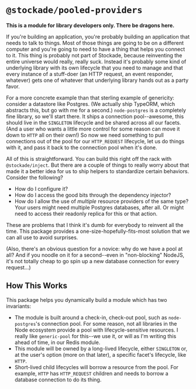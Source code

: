 # `@stockade/pooled-providers` #
**This is a module for library developers only. There be dragons here.**

If you're building an application, you're probably building an application that
needs to talk to things. Most of those things are going to be on a different
computer and you're going to need to have a thing that helps you connect to it.
This thing is probably not part of Stockade, because reinventing the entire
universe would really, really suck. Instead it's probably some kind of
underlying library with its own lifecycle that you need to manage and that every
instance of a stuff-doer (an HTTP request, an event responder, whatever) gets
one of whatever that underlying library hands out as a party favor.

For a more concrete example than that sterling example of genericity: consider a
datastore like Postgres. (We actually ship TypeORM, which abstracts this, but go
with me for a second.) `node-postgres` is a completely fine library, so we'll
start there. It ships a connection pool--awesome, this should live in the
`SINGLETON` lifecycle and be shared across all our facets. (And a user who wants
a little more control for some reason can move it down to `HTTP` all on their
own!) So now we need something to pull connections out of the pool for our
`HTTP_REQUEST` lifecycle, let us do things with it, and pass it back to the
connection pool when it's done.

All of this is straightforward. You can build this right off the rack with
`@stockade/inject`. But there are a couple of things to really worry about that
made it a better idea for us to ship helpers to standardize certain behaviors.
Consider the following?

- How do I configure it?
- How do I access the good bits through the dependency injector?
- How do I allow the use of _multiple_ resource providers of the same type?
  Your users might need multiple Postgres databases, after all. Or might need
  to access their readonly replica for this or that action.

These are problems that I think it's dumb for everybody to reinvent all the
time. This package provides a one-size-hopefully-fits-most solution that we
can all use to avoid surprises.

(Also, there's an obvious question for a novice: why do we have a pool at all?
And if you noodle on it for a second--even in "non-blocking" NodeJS, it's not
totally cheap to go spin up a new database connection for every request...)

## How This Works ##
This package helps you dynamically build a module which has two invariants:

- The module is built around a check-in, check-out pool, such as `node-postgres`'s
  connection pool. For some reason, not all libraries in the Node ecosystem
  provide a pool with lifecycle-sensitive resources. I really like `generic-pool`
  for this--we use it, or will as I'm writing this ahead of time, in our Redis
  module.
- This module will be owned by a long-lived lifecycle, either `SINGLETON` or, at
  the user's option (more on that later), a specific facet's lifecycle, like
  `HTTP`.
- Short-lived child lifecycles will borrow a resource from the pool. For example,
  `HTTP` has `HTTP_REQUEST` children and needs to borrow a database connection to
  do its thing.
